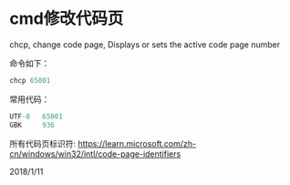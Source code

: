 # cmd修改代码页

chcp, change code page, Displays or sets the active code page number

命令如下：  
```r
chcp 65001
```

常用代码：  
```r
UTF-8   65001
GBK     936
```

所有代码页标识符: https://learn.microsoft.com/zh-cn/windows/win32/intl/code-page-identifiers


2018/1/11  
